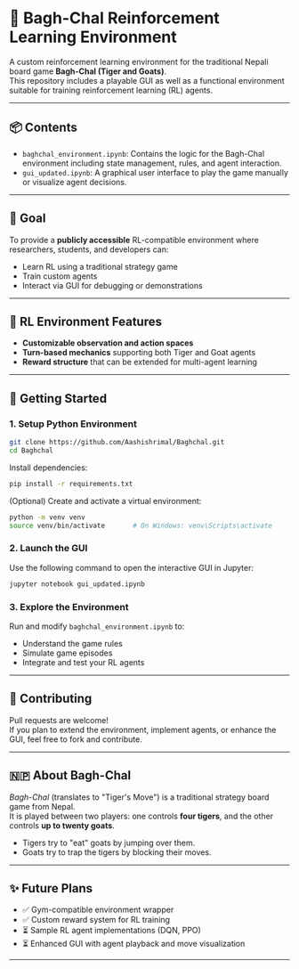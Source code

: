 

# 🐯 Bagh-Chal Reinforcement Learning Environment

A custom reinforcement learning environment for the traditional Nepali board game **Bagh-Chal (Tiger and Goats)**.  
This repository includes a playable GUI as well as a functional environment suitable for training reinforcement learning (RL) agents.

---

## 📦 Contents

- `baghchal_environment.ipynb`: Contains the logic for the Bagh-Chal environment including state management, rules, and agent interaction.
- `gui_updated.ipynb`: A graphical user interface to play the game manually or visualize agent decisions.

---

## 🎯 Goal

To provide a **publicly accessible** RL-compatible environment where researchers, students, and developers can:
- Learn RL using a traditional strategy game
- Train custom agents
- Interact via GUI for debugging or demonstrations

---

## 🧠 RL Environment Features

- **Customizable observation and action spaces**
- **Turn-based mechanics** supporting both Tiger and Goat agents
- **Reward structure** that can be extended for multi-agent learning

---

## 🚀 Getting Started

### 1. Setup Python Environment

```bash
git clone https://github.com/Aashishrimal/Baghchal.git
cd Baghchal
```

Install dependencies:

```bash
pip install -r requirements.txt
```

(Optional) Create and activate a virtual environment:

```bash
python -m venv venv
source venv/bin/activate       # On Windows: venv\Scripts\activate
```

### 2. Launch the GUI

Use the following command to open the interactive GUI in Jupyter:

```bash
jupyter notebook gui_updated.ipynb
```

### 3. Explore the Environment

Run and modify `baghchal_environment.ipynb` to:
- Understand the game rules
- Simulate game episodes
- Integrate and test your RL agents

---

## 🤝 Contributing

Pull requests are welcome!  
If you plan to extend the environment, implement agents, or enhance the GUI, feel free to fork and contribute.

---

## 🇳🇵 About Bagh-Chal

_Bagh-Chal_ (translates to "Tiger's Move") is a traditional strategy board game from Nepal.  
It is played between two players: one controls **four tigers**, and the other controls **up to twenty goats**.  
- Tigers try to "eat" goats by jumping over them.
- Goats try to trap the tigers by blocking their moves.

---

## ✨ Future Plans

- ✅ Gym-compatible environment wrapper  
- ✅ Custom reward system for RL training  
- ⏳ Sample RL agent implementations (DQN, PPO)  
- ⏳ Enhanced GUI with agent playback and move visualization

---
